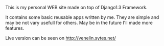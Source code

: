 This is my personal WEB site made on top of Django1.3 Framework.

It contains some basic reusable apps written by me. They are simple and may be
not vary usefull for others. May be in the future I'll made more features.

Live version can be seen on http://venelin.sytes.net/
